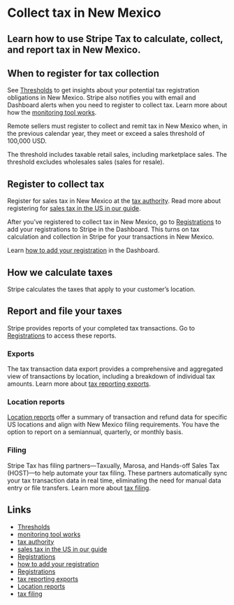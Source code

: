 # Collect tax in New Mexico

## Learn how to use Stripe Tax to calculate, collect, and report tax in New Mexico.

## When to register for tax collection

See [Thresholds](https://dashboard.stripe.com/tax/thresholds) to get insights
about your potential tax registration obligations in New Mexico. Stripe also
notifies you with email and Dashboard alerts when you need to register to
collect tax. Learn more about how the [monitoring tool
works](https://docs.stripe.com/tax/monitoring).

Remote sellers must register to collect and remit tax in New Mexico when, in the
previous calendar year, they meet or exceed a sales threshold of 100,000 USD.

The threshold includes taxable retail sales, including marketplace sales. The
threshold excludes wholesales sales (sales for resale).

## Register to collect tax

Register for sales tax in New Mexico at the [tax
authority](https://www.tax.newmexico.gov/businesses/gross-receipts-overview/).
Read more about registering for [sales tax in the US in our
guide](https://stripe.com/guides/sales-tax-registration-process-us).

After you’ve registered to collect tax in New Mexico, go to
[Registrations](https://dashboard.stripe.com/tax/registrations?location=us-nm)
to add your registrations to Stripe in the Dashboard. This turns on tax
calculation and collection in Stripe for your transactions in New Mexico.

Learn [how to add your
registration](https://docs.stripe.com/tax/registering#track-your-registrations-in-the-tax-dashboard)
in the Dashboard.

## How we calculate taxes

Stripe calculates the taxes that apply to your customer’s location.

## Report and file your taxes

Stripe provides reports of your completed tax transactions. Go to
[Registrations](https://dashboard.stripe.com/tax/registrations) to access these
reports.

### Exports

The tax transaction data export provides a comprehensive and aggregated view of
transactions by location, including a breakdown of individual tax amounts. Learn
more about [tax reporting exports](https://docs.stripe.com/tax/reports#exports).

### Location reports

[Location reports](https://docs.stripe.com/tax/reports#us-location-reports)
offer a summary of transaction and refund data for specific US locations and
align with New Mexico filing requirements. You have the option to report on a
semiannual, quarterly, or monthly basis.

### Filing

Stripe Tax has filing partners—Taxually, Marosa, and Hands-off Sales Tax
(HOST)—to help automate your tax filing. These partners automatically sync your
tax transaction data in real time, eliminating the need for manual data entry or
file transfers. Learn more about [tax
filing](https://docs.stripe.com/tax/filing).

## Links

- [Thresholds](https://dashboard.stripe.com/tax/thresholds)
- [monitoring tool works](https://docs.stripe.com/tax/monitoring)
- [tax
authority](https://www.tax.newmexico.gov/businesses/gross-receipts-overview/)
- [sales tax in the US in our
guide](https://stripe.com/guides/sales-tax-registration-process-us)
- [Registrations](https://dashboard.stripe.com/tax/registrations?location=us-nm)
- [how to add your
registration](https://docs.stripe.com/tax/registering#track-your-registrations-in-the-tax-dashboard)
- [Registrations](https://dashboard.stripe.com/tax/registrations)
- [tax reporting exports](https://docs.stripe.com/tax/reports#exports)
- [Location reports](https://docs.stripe.com/tax/reports#us-location-reports)
- [tax filing](https://docs.stripe.com/tax/filing)